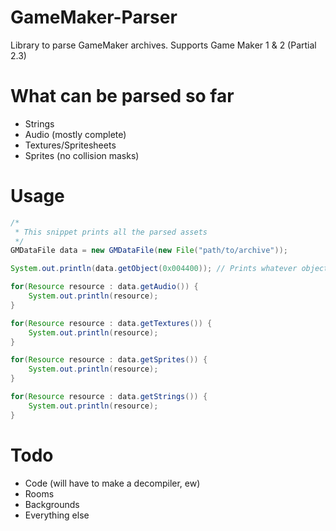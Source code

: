 # GameMaker-Parser
Library to parse GameMaker archives. Supports Game Maker 1 & 2 (Partial 2.3)

# What can be parsed so far
- Strings
- Audio (mostly complete)
- Textures/Spritesheets
- Sprites (no collision masks)

# Usage
```java
/* 
 * This snippet prints all the parsed assets
 */
GMDataFile data = new GMDataFile(new File("path/to/archive"));

System.out.println(data.getObject(0x004400)); // Prints whatever object happens to be at that address, if any.

for(Resource resource : data.getAudio()) {
    System.out.println(resource);
}

for(Resource resource : data.getTextures()) {
    System.out.println(resource);
}

for(Resource resource : data.getSprites()) {
    System.out.println(resource);
}

for(Resource resource : data.getStrings()) {
    System.out.println(resource);
}
```

# Todo
- Code (will have to make a decompiler, ew)
- Rooms
- Backgrounds
- Everything else
